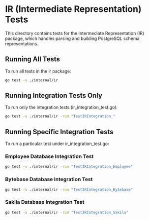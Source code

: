 # IR (Intermediate Representation) Tests

This directory contains tests for the Intermediate Representation (IR) package, which handles parsing and building PostgreSQL schema representations.

## Running All Tests

To run all tests in the ir package:

```bash
go test -v ./internal/ir
```

## Running Integration Tests Only

To run only the integration tests (ir_integration_test.go):

```bash
go test -v ./internal/ir -run "TestIRIntegration_"
```

## Running Specific Integration Tests

To run a particular test under ir_integration_test.go:

### Employee Database Integration Test
```bash
go test -v ./internal/ir -run "TestIRIntegration_Employee"
```

### Bytebase Database Integration Test
```bash
go test -v ./internal/ir -run "TestIRIntegration_Bytebase"
```

### Sakila Database Integration Test
```bash
go test -v ./internal/ir -run "TestIRIntegration_Sakila"
```